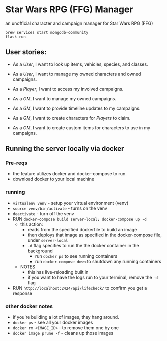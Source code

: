 # Star Wars RPG (FFG) Manager
an unofficial character and campaign manager for Star Wars RPG (FFG)


```
brew services start mongodb-community
flask run
```


## User stories:
- As a _User_, I want to look up items, vehicles, species, and classes.
- As a _User_, I want to manage my owned characters and owned campaigns.

- As a _Player_, I want to access my involved campaigns.

- As a _GM_, I want to manage my owned campaigns.
- As a _GM_, I want to provide timeline updates to my campaigns.
- As a _GM_, I want to create characters for _Players_ to claim.
- As a _GM_, I want to create custom items for characters to use in my campaigns.




## Running the server locally via docker
### Pre-reqs
- the feature utilizes docker and docker-compose to run.
- download docker to your local machine

### running
- `virtualenv venv` - setup your virtual environment (venv)
- `source venv/bin/activate` - turns on the venv
- `deactivate` - turn off the venv
- RUN `docker-compose build server-local; docker-compose up -d`
  - this action:
    - reads from the specified dockerfile to build an image
    - then deploys that image as specified in the docker-compose file, under `server-local`
    - `-d` flag specifies to run the the docker container in the background
      - run `docker ps` to see running containers
      - run `docker-compose down` to shutdown any running containers
  - NOTES
    - this has live-reloading built in
    - if you want to have the logs run to your terminal, remove the `-d` flag
- RUN `http://localhost:2424/api/lifecheck/` to confirm you get a response

### other docker notes
  - if you're building a lot of images, they hang around.
  - `docker ps` - see all your docker images
  - `docker rm <IMAGE_ID>` - to remove them one by one
  - `docker image prune -f` - cleans up those images
